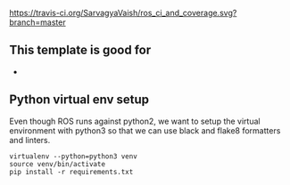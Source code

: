 https://travis-ci.org/SarvagyaVaish/ros_ci_and_coverage.svg?branch=master

## This template is good for

-


## Python virtual env setup

Even though ROS runs against python2, we want to setup the virtual environment with python3 so that we can use black and flake8 formatters and linters.

```
virtualenv --python=python3 venv
source venv/bin/activate
pip install -r requirements.txt
```
